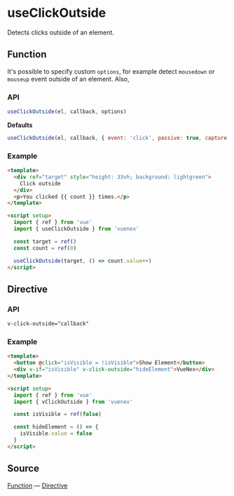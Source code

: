 # useClickOutside

Detects clicks outside of an element.

## Function

It's possible to specify custom `options`, for example detect `mousedown` or `mouseup` event outside of an element. Also,

### API

```js
useClickOutside(el, callback, options)
```

**Defaults**

```js
useClickOutside(el, callback, { event: 'click', passive: true, capture: true })
```

### Example

```html
<template>
  <div ref="target" style="height: 33vh; background: lightgreen">
    Click outside
  </div>
  <p>You clicked {{ count }} times.</p>
</template>

<script setup>
  import { ref } from 'vue'
  import { useClickOutside } from 'vuenex'

  const target = ref()
  const count = ref(0)

  useClickOutside(target, () => count.value++)
</script>
```

## Directive

### API

```html
v-click-outside="callback"
```

### Example

```html
<template>
  <button @click="isVisible = !isVisible">Show Element</button>
  <div v-if="isVisible" v-click-outside="hideElement">VueNex</div>
</template>

<script setup>
  import { ref } from 'vue'
  import { vClickOutside } from 'vuenex'

  const isVisible = ref(false)

  const hideElement = () => {
    isVisible.value = false
  }
</script>
```

## Source

[Function](function.js) — [Directive](directive.js)
